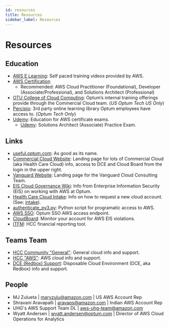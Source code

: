 ```yaml
---
id: resources
title: Resources
sidebar_label: Resources
---
```


# Resources

## Education

* [AWS E Learning](https://www.aws.training/): Self paced training videos provided by AWS. 
* [AWS Certification](https://aws.amazon.com/certification/)
  * Recommended: AWS Cloud Practitioner (Foundational), Developer (Associate/Professional), and Solutions Architect (Professional)
* [OTU College of Cloud Computing](https://techtraining.optum.com/otu/colleges/cloud): Optum’s internal training offerings provide through the Commercial Cloud team. (_US Optum Tech US Only_)
* [Percipio](https://optum.percipio.com/search?q=AWS): 3rd party online learning library Optum employees have access to. (_Optum Tech Only_)
* [Udemy](https://www.udemy.com/course/aws-certified-associate-architect-developer-sysops-admin): Education for AWS certificate exams.
  * [Udemy](https://www.udemy.com/course/aws-certified-solutions-architect-associate-amazon-practice-exams-saa-c02): Solutions Architect (Associate) Practice Exam.

## Links

* [useful.optum.com](https://useful.optum.com/): As good as its name. 
* [Commercial Cloud Website](https://commercialcloud.optum.com/): Landing page for lots of Commercial Cloud (aka Health Care Cloud) info, access to DCE and Cloud Board from the login in the upper right. 
* [Vanguard Website](https://vanguard.optum.com/): Landing page for the Vanguard Cloud Consulting Team.
* [EIS Cloud Governance Wiki](https://new-wiki.optum.com/pages/viewpage.action?spaceKey=seccldgov&title=Public+Cloud+Governance): Info from Enterprise Information Security (EIS) on working with AWS at Optum. 
* [Health Care Cloud Intake](https://commercialcloud.optum.com/docs/intake/intake-overview.html): Info on how to request a new cloud account. (See: [intake](https://github.optum.com/healthcarecloud/intake)).
* [authenticate_py3.py](https://github.optum.com/CommercialCloud-EAC/python-scripts/blob/master/aws-cli-saml/authenticate_py3.py): Python script for programatic access to AWS.
* [AWS SSO](https://signon.uhg.com/ping/AWSRouterSSO.asp): Optum SSO AWS access endpoint. 
* [CloudBoard](https://commercialcloud.optum.com/app2/cloudBoard): Monitor your account for AWS EIS violations.
* [ITFM](https://itfm.optum.com/): HCC financial reporting tool.

## Teams Team

* [HCC Community "General"](https://teams.microsoft.com/l/channel/19%3a8474d5c8c8e4494e904593cf28c3d479%40thread.tacv2/General?groupId=bfb6261c-9d2b-412a-88ae-2d04b5871ae0&tenantId=db05faca-c82a-4b9d-b9c5-0f64b6755421): General cloud info and support.
* [HCC "AWS"](https://teams.microsoft.com/l/channel/19%3a92b07eac165c444a84a5485a1805dc0a%40thread.tacv2/AWS?groupId=bfb6261c-9d2b-412a-88ae-2d04b5871ae0&tenantId=db05faca-c82a-4b9d-b9c5-0f64b6755421): AWS cloud info and support.
* [DCE (Redbox) Support](https://teams.microsoft.com/l/channel/19%3ac26e395d5fea4e0e905ce3de7a8222c4%40thread.tacv2/Disposable%2520Cloud%2520Environment%2520(DCE)?groupId=bfb6261c-9d2b-412a-88ae-2d04b5871ae0&tenantId=db05faca-c82a-4b9d-b9c5-0f64b6755421): Disposable Cloud Environment (DCE, aka Redbox) info and support. 

## People

* MJ Zulueta | maryzulu@amazon.com | US AWS Account Rep
* Shravani Aravapalli | aravaps@amazon.com | Indian AWS Account Rep
* UHG's AWS Support Team DL | aws-uhg-team@amazon.com 
* Wyatt Andersen | wyatt.andersen@optum.com | Director of AWS Cloud Operations for Analytics
